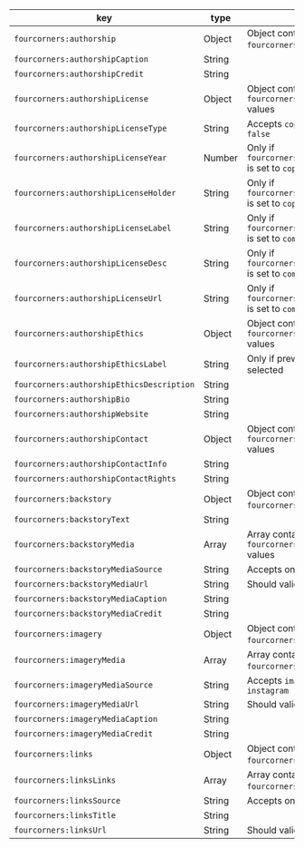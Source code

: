 | **key**                              	    | **type** | **description**                                                   |
|-------------------------------------------|----------|-------------------------------------------------------------------|
| `fourcorners:authorship`  		            | Object 	 | Object containing all `fourcorners:authorship*` values            |
| `fourcorners:authorshipCaption`           | String   | 																																	 |
| `fourcorners:authorshipCredit`            | String   | 																																	 |
| `fourcorners:authorshipLicense`           | Object   | Object containing all `fourcorners:authorshipLicense*` values     |
| `fourcorners:authorshipLicenseType`       | String   | Accepts `copyright`, `commons`, or `false`                        |
| `fourcorners:authorshipLicenseYear`       | Number   | Only if `fourcorners:authorshipLicenseType` is set to `copyright` |
| `fourcorners:authorshipLicenseHolder`     | String   | Only if `fourcorners:authorshipLicenseType` is set to `copyright` |
| `fourcorners:authorshipLicenseLabel`      | String   | Only if `fourcorners:authorshipLicenseType` is set to `commons`   |
| `fourcorners:authorshipLicenseDesc`       | String   | Only if `fourcorners:authorshipLicenseType` is set to `commons`   |
| `fourcorners:authorshipLicenseUrl`        | String   | Only if `fourcorners:authorshipLicenseType` is set to `commons`   |
| `fourcorners:authorshipEthics`            | Object   | Object containing all `fourcorners:authorshipEthics*` values      |
| `fourcorners:authorshipEthicsLabel`       | String   | Only if prewritten code of ethics is selected                     |
| `fourcorners:authorshipEthicsDescription` | String   |                                                                   |
| `fourcorners:authorshipBio`               | String   |                                                                   |
| `fourcorners:authorshipWebsite`           | String   |                                                                   |
| `fourcorners:authorshipContact`           | Object   | Object containing all `fourcorners:authorshipContact*` values     |
| `fourcorners:authorshipContactInfo`       | String   |                                                                   |
| `fourcorners:authorshipContactRights`     | String   |                                                                   |
| `fourcorners:backstory`               		| Object 	 | Object containing all `fourcorners:backstory*` values             |
| `fourcorners:backstoryText`               | String   |                                                                   |
| `fourcorners:backstoryMedia`              | Array    | Array containing objects of `fourcorners:backstoryMedia*` values  |
| `fourcorners:backstoryMediaSource`        | String   | Accepts only `soundcloud`																				 |
| `fourcorners:backstoryMediaUrl`           | String   | Should validate URL                                               |
| `fourcorners:backstoryMediaCaption`       | String   |                                                                   |
| `fourcorners:backstoryMediaCredit`        | String   |                                                                   |
| `fourcorners:imagery`                 		| Object 	 | Object containing all `fourcorners:imagery*` values    				   |
| `fourcorners:imageryMedia`                | Array    | Array containing objects of `fourcorners:imageryMedia*` values    |
| `fourcorners:imageryMediaSource`          | String   | Accepts `image`, `youtube`, `vimeo`, or `instagram`       				 |
| `fourcorners:imageryMediaUrl`             | String   | Should validate URL                                               |
| `fourcorners:imageryMediaCaption`         | String   |                                                                   |
| `fourcorners:imageryMediaCredit`          | String   |                                                                   |
| `fourcorners:links`                  			| Object 	 | Object containing all `fourcorners:links*` values     						 |
| `fourcorners:linksLinks`                  | Array    | Array containing objects of `fourcorners:linksLinks*` values      |
| `fourcorners:linksSource`                 | String   | Accepts only `link`																							 |
| `fourcorners:linksTitle`                  | String   |                                                                   |
| `fourcorners:linksUrl`                    | String   | Should validate URL     			                                     |